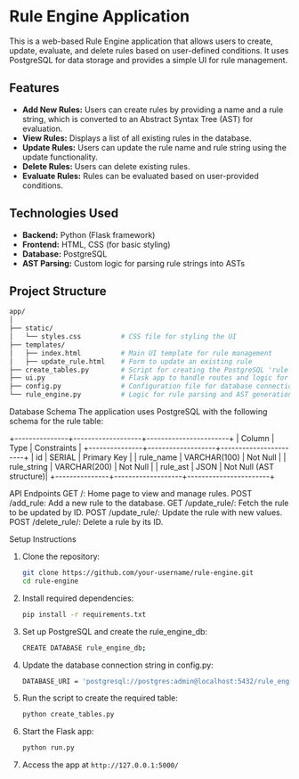# Rule Engine Application

This is a web-based Rule Engine application that allows users to create, update, evaluate, and delete rules based on user-defined conditions. It uses PostgreSQL for data storage and provides a simple UI for rule management.

## Features
- **Add New Rules:** Users can create rules by providing a name and a rule string, which is converted to an Abstract Syntax Tree (AST) for evaluation.
- **View Rules:** Displays a list of all existing rules in the database.
- **Update Rules:** Users can update the rule name and rule string using the update functionality.
- **Delete Rules:** Users can delete existing rules.
- **Evaluate Rules:** Rules can be evaluated based on user-provided conditions.

## Technologies Used
- **Backend:** Python (Flask framework)
- **Frontend:** HTML, CSS (for basic styling)
- **Database:** PostgreSQL
- **AST Parsing:** Custom logic for parsing rule strings into ASTs

## Project Structure

```bash
app/
│
├── static/
│   └── styles.css          # CSS file for styling the UI
├── templates/
│   ├── index.html          # Main UI template for rule management
│   ├── update_rule.html    # Form to update an existing rule
├── create_tables.py        # Script for creating the PostgreSQL 'rule' table
├── ui.py                   # Flask app to handle routes and logic for CRUD operations
├── config.py               # Configuration file for database connection
└── rule_engine.py          # Logic for rule parsing and AST generation

```
Database Schema
The application uses PostgreSQL with the following schema for the rule table:

+---------------+-------------------+-----------------------+
| Column        | Type              | Constraints            |
+---------------+-------------------+-----------------------+
| id            | SERIAL            | Primary Key            |
| rule_name     | VARCHAR(100)      | Not Null               |
| rule_string   | VARCHAR(200)      | Not Null               |
| rule_ast      | JSON              | Not Null (AST structure)|
+---------------+-------------------+-----------------------+

API Endpoints
GET /: Home page to view and manage rules.
POST /add_rule: Add a new rule to the database.
GET /update_rule/<id>: Fetch the rule to be updated by ID.
POST /update_rule/<id>: Update the rule with new values.
POST /delete_rule/<id>: Delete a rule by its ID.


Setup Instructions
1. Clone the repository:
   ```bash
   git clone https://github.com/your-username/rule-engine.git
   cd rule-engine
   ```
2. Install required dependencies:
   ```bash
   pip install -r requirements.txt
   ```
3. Set up PostgreSQL and create the rule_engine_db:
   ```bash
   CREATE DATABASE rule_engine_db;
   ```
4. Update the database connection string in config.py:
   ```bash
   DATABASE_URI = 'postgresql://postgres:admin@localhost:5432/rule_engine_db'
   ```
5. Run the script to create the required table:
   ```bash
   python create_tables.py
   ```
6. Start the Flask app:
   ```bash
   python run.py
   ```
7. Access the app at ``` http://127.0.0.1:5000/ ```
   
